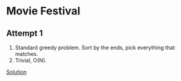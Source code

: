 # Movie Festival

## Attempt 1

1. Standard greedy problem. Sort by the ends, pick everything that matches.
2. Trivial, O(N).

[Solution](./main.cpp)
